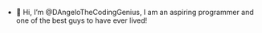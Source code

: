 - 👋 Hi, I’m @DAngeloTheCodingGenius, I am an aspiring programmer and one of the best guys to have ever lived!
